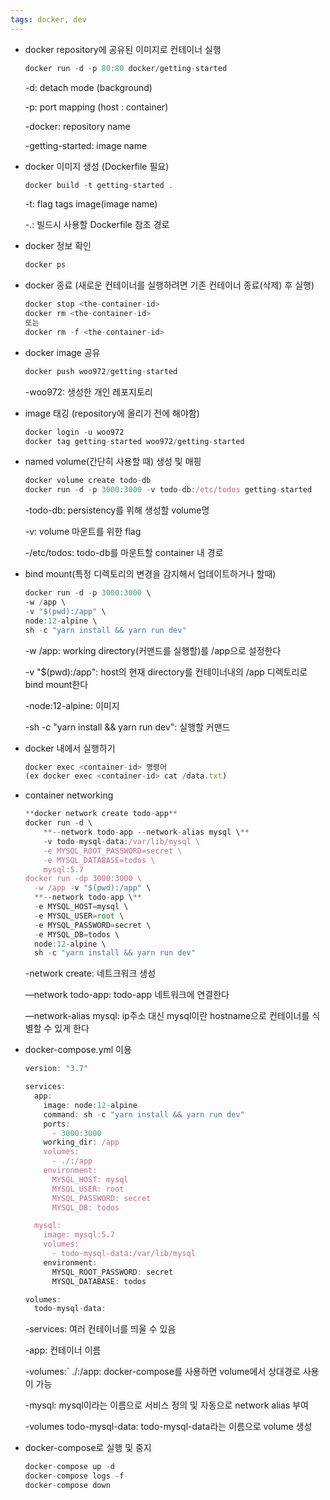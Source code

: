 ```yaml
---
tags: docker, dev
---
```


- docker repository에 공유된 이미지로 컨테이너 실행
    
    ```jsx
    docker run -d -p 80:80 docker/getting-started
    ```
    
    -d: detach mode (background)
    
    -p: port mapping (host : container)
    
    -docker: repository name
    
    -getting-started: image name
    
- docker 이미지 생성 (Dockerfile 필요)
    
    ```jsx
    docker build -t getting-started .
    ```
    
    -t: flag tags image(image name)
    
    -.: 빌드시 사용할 Dockerfile 참조 경로
    
- docker 정보 확인
    
    ```jsx
    docker ps
    ```
    
- docker 종료 (새로운 컨테이너를 실행하려면 기존 컨테이너 종료(삭제) 후 실행)
    
    ```jsx
    docker stop <the-container-id>
    docker rm <the-container-id>
    또는
    docker rm -f <the-container-id>
    ```
    
- docker image 공유
    
    ```jsx
    docker push woo972/getting-started
    ```
    
    -woo972: 생성한 개인 레포지토리
    
- image 태깅 (repository에 올리기 전에 해야함)
    
    ```jsx
    docker login -u woo972
    docker tag getting-started woo972/getting-started
    ```
    
- named volume(간단히 사용할 때) 생성 및 매핑
    
    ```jsx
    docker volume create todo-db
    docker run -d -p 3000:3000 -v todo-db:/etc/todos getting-started
    ```
    
    -todo-db: persistency를 위해 생성할 volume명
    
    -v: volume 마운트를 위한 flag
    
    -/etc/todos: todo-db를 마운트할 container 내 경로 
    
- bind mount(특정 디렉토리의 변경을 감지해서 업데이트하거나 할때)
    
    ```jsx
    docker run -d -p 3000:3000 \
    -w /app \
    -v "$(pwd):/app" \
    node:12-alpine \
    sh -c "yarn install && yarn run dev"
    ```
    
    -w /app: working directory(커맨드를 실행할)를 /app으로 설정한다
    
    -v "$(pwd):/app": host의 현재 directory를 컨테이너내의 /app 디렉토리로 bind mount한다
    
    -node:12-alpine: 이미지
    
    -sh -c "yarn install && yarn run dev": 실행할 커맨드 
    
- docker 내에서 실행하기
    
    ```jsx
    docker exec <container-id> 명령어 
    (ex docker exec <container-id> cat /data.txt) 
    ```
    
- container networking
    
    ```jsx
    **docker network create todo-app**
    docker run -d \
        **--network todo-app --network-alias mysql \**
        -v todo-mysql-data:/var/lib/mysql \
        -e MYSQL_ROOT_PASSWORD=secret \
        -e MYSQL_DATABASE=todos \
        mysql:5.7
    docker run -dp 3000:3000 \
      -w /app -v "$(pwd):/app" \
      **--network todo-app \**
      -e MYSQL_HOST=mysql \
      -e MYSQL_USER=root \
      -e MYSQL_PASSWORD=secret \
      -e MYSQL_DB=todos \
      node:12-alpine \
      sh -c "yarn install && yarn run dev"
    ```
    
    -network create: 네트크워크 생성
    
    —network todo-app: todo-app 네트워크에 연결한다
    
    —network-alias mysql: ip주소 대신 mysql이란 hostname으로 컨테이너를 식별할 수 있게 한다
    
- docker-compose.yml 이용
    
    ```jsx
    version: "3.7"
    
    services:
      app:
        image: node:12-alpine
        command: sh -c "yarn install && yarn run dev"
        ports:
          - 3000:3000
        working_dir: /app
        volumes:
          - ./:/app
        environment:
          MYSQL_HOST: mysql
          MYSQL_USER: root
          MYSQL_PASSWORD: secret
          MYSQL_DB: todos
    
      mysql:
        image: mysql:5.7
        volumes:
          - todo-mysql-data:/var/lib/mysql
        environment: 
          MYSQL_ROOT_PASSWORD: secret
          MYSQL_DATABASE: todos
    
    volumes:
      todo-mysql-data:
    ```
    
    -services: 여러 컨테이너를 띄울 수 있음
    
    -app: 컨테이너 이름
    
    -volumes:` ./:/app: docker-compose를 사용하면 volume에서 상대경로 사용이 가능
    
    -mysql: mysql이라는 이름으로 서비스 정의 및 자동으로 network alias 부여
    
    -volumes todo-mysql-data: todo-mysql-data라는 이름으로 volume 생성
    
- docker-compose로 실행 및 중지
    
    ```jsx
    docker-compose up -d
    docker-compose logs -f
    docker-compose down
    ```